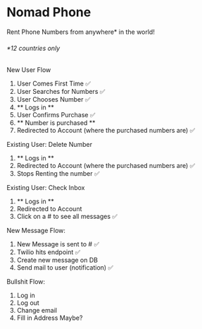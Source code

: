 # Nomad Phone

Rent Phone Numbers from anywhere\* in the world!

###### \*12 countries only

New User Flow

1. User Comes First Time ✅
2. User Searches for Numbers ✅
3. User Chooses Number ✅
4. ** Logs in **
5. User Confirms Purchase ✅
6. ** Number is purchased **
7. Redirected to Account (where the purchased numbers are) ✅

Existing User: Delete Number

1. ** Logs in **
2. Redirected to Account (where the purchased numbers are) ✅
3. Stops Renting the number ✅

Existing User: Check Inbox

1. ** Logs in **
2. Redirected to Account
3. Click on a # to see all messages ✅

New Message Flow:

1. New Message is sent to # ✅
2. Twilio hits endpoint ✅
3. Create new message on DB
4. Send mail to user (notification) ✅

Bullshit Flow:

1. Log in
2. Log out
3. Change email
4. Fill in Address Maybe?
